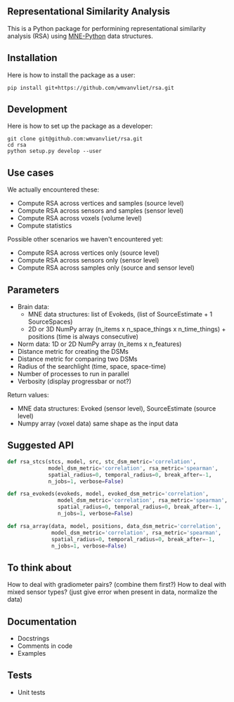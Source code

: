 Representational Similarity Analysis
------------------------------------

This is a Python package for performining representational similarity analysis (RSA) using [MNE-Python](https://martinos.org/mne/stable/index.html) data structures.

## Installation

Here is how to install the package as a user:

`pip install git+https://github.com/wmvanvliet/rsa.git`


## Development

Here is how to set up the package as a developer:

```
git clone git@github.com:wmvanvliet/rsa.git
cd rsa
python setup.py develop --user
```


## Use cases

We actually encountered these:
 - Compute RSA across vertices and samples (source level)
 - Compute RSA across sensors and samples (sensor level)
 - Compute RSA across voxels (volume level)
 - Compute statistics

Possible other scenarios we haven't encountered yet:
 - Compute RSA across vertices only (source level)
 - Compute RSA across sensors only (sensor level)
 - Compute RSA across samples only (source and sensor level)


## Parameters

 - Brain data:
   - MNE data structures: list of Evokeds, (list of SourceEstimate + 1 SourceSpaces)
   - 2D or 3D NumPy array (n_items x n_space_things x n_time_things) + positions (time is always consecutive)
 - Norm data: 1D or 2D NumPy array (n_items x n_features)
 - Distance metric for creating the DSMs
 - Distance metric for comparing two DSMs
 - Radius of the searchlight (time, space, space-time)
 - Number of processes to run in parallel
 - Verbosity (display progressbar or not?)

Return values:
 - MNE data structures: Evoked (sensor level), SourceEstimate (source level)
 - Numpy array (voxel data) same shape as the input data


## Suggested API 

```python
def rsa_stcs(stcs, model, src, stc_dsm_metric='correlation',
             model_dsm_metric='correlation', rsa_metric='spearman',
             spatial_radius=0, temporal_radius=0, break_after=-1,
             n_jobs=1, verbose=False)

def rsa_evokeds(evokeds, model, evoked_dsm_metric='correlation',
                model_dsm_metric='correlation', rsa_metric='spearman',
                spatial_radius=0, temporal_radius=0, break_after=-1,
                n_jobs=1, verbose=False)

def rsa_array(data, model, positions, data_dsm_metric='correlation',
              model_dsm_metric='correlation', rsa_metric='spearman',
              spatial_radius=0, temporal_radius=0, break_after=-1,
              n_jobs=1, verbose=False)
```


## To think about

How to deal with gradiometer pairs? (combine them first?)
How to deal with mixed sensor types? (just give error when present in data, normalize the data)


## Documentation

 - Docstrings
 - Comments in code
 - Examples


## Tests

 - Unit tests
